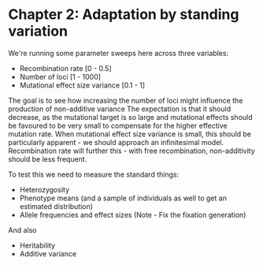# Chapter 2: Adaptation by standing variation

We're running some parameter sweeps here across three variables:
- Recombination rate [0 - 0.5]
- Number of loci [1 - 1000]
- Mutational effect size variance [0.1 - 1]

The goal is to see how increasing the number of loci might influence the production of non-additive variance
The expectation is that it should decrease, as the mutational target is so large and mutational effects
should be favoured to be very small to compensate for the higher effective mutation rate. When mutational effect
size variance is small, this should be particularly apparent - we should approach an infinitesimal model.
Recombination rate will further this - with free recombination, non-additivity should be less frequent.

To test this we need to measure the standard things:
- Heterozygosity
- Phenotype means (and a sample of individuals as well to get an estimated distribution)
- Allele frequencies and effect sizes (Note - Fix the fixation generation)

And also
- Heritability
- Additive variance